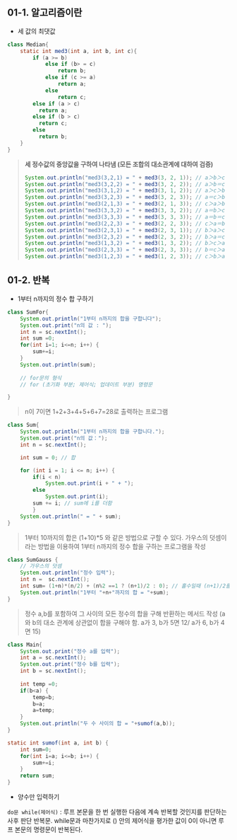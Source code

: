 ## 01-1. 알고리즘이란
- 세 값의 최댓값
```java
class Median{
    static int med3(int a, int b, int c){
        if (a >= b)
            else if (b> = c)
                return b;
            else if (c >= a)
                return a;
            else 
                return c;
        else if (a > c)
          return a;
        else if (b > c)
          return c;
        else
          return b;
    }
}
``` 
> __세 정수값의 중앙값을 구하여 나타냄 (모든 조합의 대소관계에 대하여 검증)__
>```java
>System.out.println("med3(3,2,1) = " + med3(3, 2, 1)); // a＞b＞c
>System.out.println("med3(3,2,2) = " + med3(3, 2, 2)); // a＞b＝c
>System.out.println("med3(3,1,2) = " + med3(3, 1, 2)); // a＞c＞b
>System.out.println("med3(3,2,3) = " + med3(3, 2, 3)); // a＝c＞b
>System.out.println("med3(2,1,3) = " + med3(2, 1, 3)); // c＞a＞b
>System.out.println("med3(3,3,2) = " + med3(3, 3, 2)); // a＝b＞c
>System.out.println("med3(3,3,3) = " + med3(3, 3, 3)); // a＝b＝c
>System.out.println("med3(2,2,3) = " + med3(2, 2, 3)); // c＞a＝b
>System.out.println("med3(2,3,1) = " + med3(2, 3, 1)); // b＞a＞c
>System.out.println("med3(2,3,2) = " + med3(2, 3, 2)); // b＞a＝c
>System.out.println("med3(1,3,2) = " + med3(1, 3, 2)); // b＞c＞a
>System.out.println("med3(2,3,3) = " + med3(2, 3, 3)); // b＝c＞a
>System.out.println("med3(1,2,3) = " + med3(1, 2, 3)); // c＞b＞a
>```

## 01-2. 반복
- 1부터 n까지의 정수 합 구하기
```java
class SumFor{
    System.out.println("1부터 n까지의 합을 구합니다");
    System.out.print("n의 값 : ");
    int n = sc.nextInt();
    int sum =0;
    for(int i=1; i<=n; i++) {
    	sum+=i;
    }
    System.out.println(sum);    
    
    // for문의 형식
    // for (초기화 부분; 제어식; 업데이트 부분) 명령문

}
```

> n이 7이면 1+2+3+4+5+6+7=28로 출력하는 프로그램
```java
class Sum{    
    System.out.println("1부터 n까지의 합을 구합니다.");
    System.out.print("n의 값：");
    int n = sc.nextInt();

    int sum = 0; // 합

    for (int i = 1; i <= n; i++) {
        if(i < n)
            System.out.print(i + " + ");
        else
            System.out.print(i);
        sum += i; // sum에 i를 더함
		}
	System.out.println(" = " + sum);        
}
```

> 1부터 10까지의 합은 (1+10)*5 와 같은 방법으로 구할 수 있다. 
>가우스의 덧셈이라는 방법을 이용하여 1부터 n까지의 정수 합을 구하는 프로그램을 작성
```java
class SumGauss {
    // 가우스의 덧셈
	System.out.println("정수 입력");
    int n =  sc.nextInt();
    int sum= (1+n)*(n/2) + (n%2 ==1 ? (n+1)/2 : 0); // 홀수일때 (n+1)/2를 더함 짝수일땐 0
	System.out.println("1부터 "+n+"까지의 합 = "+sum);
}
```

> 정수 a,b를 포함하여 그 사이의 모든 정수의 합을 구해 반환하는 메서드 작성
>(a와 b의 대소 관계에 상관없이 합을 구해야 함.
>a가 3, b가 5면 12/ a가 6, b가 4면 15)
```java
class Main{		
    System.out.print("정수 a를 입력");
    int a = sc.nextInt();
    System.out.print("정수 b를 입력");
    int b = sc.nextInt();
           		
    int temp =0;
    if(b<a) {
        temp=b;
        b=a;
        a=temp;
    }
    System.out.println("두 수 사이의 합 = "+sumof(a,b));
}

static int sumof(int a, int b) {
    int sum=0;
    for(int i=a; i<=b; i++) {
        sum+=i;
    }
    return sum;
}

```

- 양수만 입력하기

``do문 while(제어식)`` : 루프 본문을 한 번 실행한 다음에
계속 반복할 것인지를 판단하는 사후 판단 반복문. while문과 마찬가지로
() 안의 제어식을 평가한 값이 0이 아니면 루프 본문의 명령문이
반복된다.